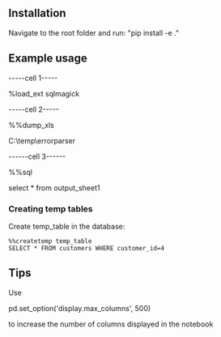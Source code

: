 ## Installation

Navigate to the root folder and run: "pip install -e ."


## Example usage

-----cell 1-----

%load_ext sqlmagick

-----cell 2-----

%%dump_xls 

C:\temp\errorparser


------cell 3------

%%sql

select * from output_sheet1

### Creating temp tables

Create temp_table in the database:

```
%%createtemp temp_table
SELECT * FROM customers WHERE customer_id=4
```

## Tips

Use 

pd.set_option('display.max_columns', 500)

to increase the number of columns displayed in the notebook

